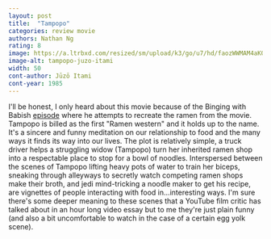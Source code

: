 ```yaml
---
layout: post
title:  "Tampopo"
categories: review movie
authors: Nathan Ng
rating: 8
image: https://a.ltrbxd.com/resized/sm/upload/k3/go/u7/hd/faozWWMAM4aK0C4uRUAR1jzkJio-0-2000-0-3000-crop.jpg?v=f6c50539a6
image-alt: tampopo-juzo-itami
width: 50
cont-author: Jūzō Itami
cont-year: 1985
---
```


I'll be honest, I only heard about this movie because of the Binging with Babish [episode]() where he attempts to recreate the ramen from the movie.
Tampopo is billed as the first "Ramen western" and it holds up to the name. It's a sincere and funny meditation on our relationship to food and the many ways it finds its way into our lives. 
The plot is relatively simple, a truck driver helps a struggling widow (Tampopo) turn her inherited ramen shop into a respectable place to stop for a bowl of noodles.
Interspersed between the scenes of Tampopo lifting heavy pots of water to train her biceps, sneaking through alleyways to secretly watch competing ramen shops make their broth, and jedi mind-tricking a noodle maker to get his recipe, are vignettes of people interacting with food in...interesting ways. 
I'm sure there's some deeper meaning to these scenes that a YouTube film critic has talked about in an hour long video essay but to me they're just plain funny (and also a bit uncomfortable to watch in the case of a certain egg yolk scene). 
